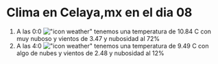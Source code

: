 # Clima en Celaya,mx en el dia 08

1. A las 0:0 !["icon weather"](http://openweathermap.org/img/w/04n.png) tenemos una temperatura de 10.84 C con muy nuboso y  vientos de 3.47 y nubosidad al 72%
1. A las 4:0 !["icon weather"](http://openweathermap.org/img/w/02n.png) tenemos una temperatura de 9.49 C con algo de nubes y  vientos de 2.48 y nubosidad al 12%
